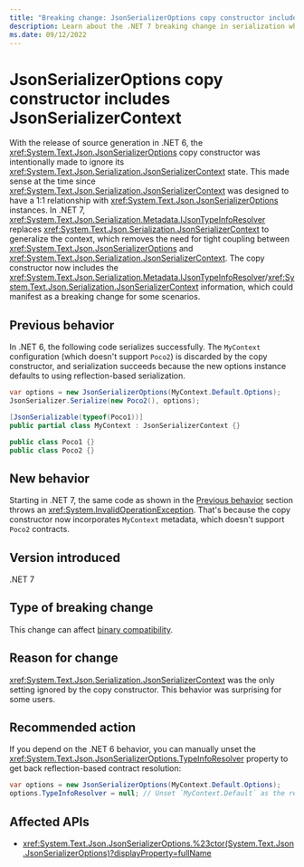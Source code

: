 ```yaml
---
title: "Breaking change: JsonSerializerOptions copy constructor includes JsonSerializerContext"
description: Learn about the .NET 7 breaking change in serialization where the JsonSerializerOptions copy constructor now includes JsonSerializerContext.
ms.date: 09/12/2022
---
```

# JsonSerializerOptions copy constructor includes JsonSerializerContext

With the release of source generation in .NET 6, the <xref:System.Text.Json.JsonSerializerOptions> copy constructor was intentionally made to ignore its <xref:System.Text.Json.Serialization.JsonSerializerContext> state. This made sense at the time since <xref:System.Text.Json.Serialization.JsonSerializerContext> was designed to have a 1:1 relationship with <xref:System.Text.Json.JsonSerializerOptions> instances. In .NET 7, <xref:System.Text.Json.Serialization.Metadata.IJsonTypeInfoResolver> replaces <xref:System.Text.Json.Serialization.JsonSerializerContext> to generalize the context, which removes the need for tight coupling between <xref:System.Text.Json.JsonSerializerOptions> and <xref:System.Text.Json.Serialization.JsonSerializerContext>. The copy constructor now includes the <xref:System.Text.Json.Serialization.Metadata.IJsonTypeInfoResolver>/<xref:System.Text.Json.Serialization.JsonSerializerContext> information, which could manifest as a breaking change for some scenarios.

## Previous behavior

In .NET 6, the following code serializes successfully. The `MyContext` configuration (which doesn't support `Poco2`) is discarded by the copy constructor, and serialization succeeds because the new options instance defaults to using reflection-based serialization.

```csharp
var options = new JsonSerializerOptions(MyContext.Default.Options);
JsonSerializer.Serialize(new Poco2(), options);

[JsonSerializable(typeof(Poco1))]
public partial class MyContext : JsonSerializerContext {}

public class Poco1 {}
public class Poco2 {}
```

## New behavior

Starting in .NET 7, the same code as shown in the [Previous behavior](#previous-behavior) section throws an <xref:System.InvalidOperationException>. That's because the copy constructor now incorporates `MyContext` metadata, which doesn't support `Poco2` contracts.

## Version introduced

.NET 7

## Type of breaking change

This change can affect [binary compatibility](../../categories.md#binary-compatibility).

## Reason for change

<xref:System.Text.Json.Serialization.JsonSerializerContext> was the only setting ignored by the copy constructor. This behavior was surprising for some users.

## Recommended action

If you depend on the .NET 6 behavior, you can manually unset the <xref:System.Text.Json.JsonSerializerOptions.TypeInfoResolver> property to get back reflection-based contract resolution:

```csharp
var options = new JsonSerializerOptions(MyContext.Default.Options);
options.TypeInfoResolver = null; // Unset `MyContext.Default` as the resolver for the options instance.
```

## Affected APIs

- <xref:System.Text.Json.JsonSerializerOptions.%23ctor(System.Text.Json.JsonSerializerOptions)?displayProperty=fullName>

